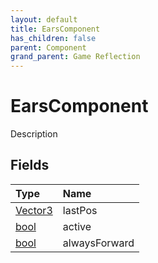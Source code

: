 ```yaml
---
layout: default
title: EarsComponent
has_children: false
parent: Component
grand_parent: Game Reflection
---
```

# EarsComponent
Description 

## Fields

| Type | Name |
|:----------|:--------------|
| [Vector3](/riftbreaker-wiki/docs/game-reflection/classes/vector3/) | lastPos |
| [bool](/riftbreaker-wiki/docs/game-reflection/components/bool/) | active |
| [bool](/riftbreaker-wiki/docs/game-reflection/components/bool/) | alwaysForward |

